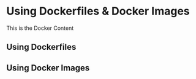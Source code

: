 # Using Dockerfiles & Docker Images

This is the Docker Content

## Using Dockerfiles

## Using Docker Images
